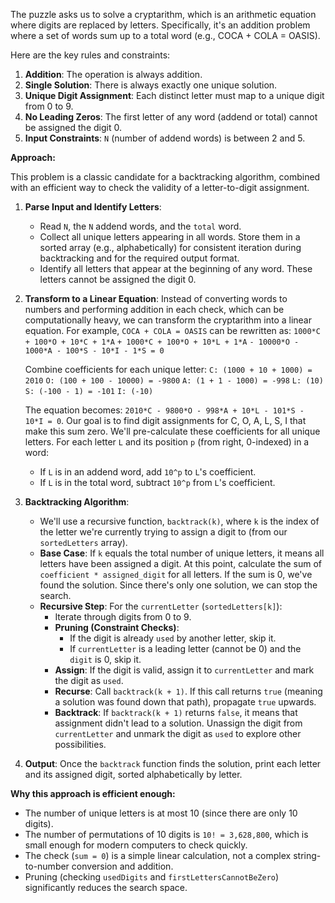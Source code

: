 The puzzle asks us to solve a cryptarithm, which is an arithmetic equation where digits are replaced by letters. Specifically, it's an addition problem where a set of words sum up to a total word (e.g., COCA + COLA = OASIS).

Here are the key rules and constraints:
1.  **Addition**: The operation is always addition.
2.  **Single Solution**: There is always exactly one unique solution.
3.  **Unique Digit Assignment**: Each distinct letter must map to a unique digit from 0 to 9.
4.  **No Leading Zeros**: The first letter of any word (addend or total) cannot be assigned the digit 0.
5.  **Input Constraints**: `N` (number of addend words) is between 2 and 5.

**Approach:**

This problem is a classic candidate for a backtracking algorithm, combined with an efficient way to check the validity of a letter-to-digit assignment.

1.  **Parse Input and Identify Letters**:
    *   Read `N`, the `N` addend words, and the `total` word.
    *   Collect all unique letters appearing in all words. Store them in a sorted array (e.g., alphabetically) for consistent iteration during backtracking and for the required output format.
    *   Identify all letters that appear at the beginning of any word. These letters cannot be assigned the digit 0.

2.  **Transform to a Linear Equation**:
    Instead of converting words to numbers and performing addition in each check, which can be computationally heavy, we can transform the cryptarithm into a linear equation.
    For example, `COCA + COLA = OASIS` can be rewritten as:
    `1000*C + 100*O + 10*C + 1*A`
    `+ 1000*C + 100*O + 10*L + 1*A`
    `- 10000*O - 1000*A - 100*S - 10*I - 1*S = 0`

    Combine coefficients for each unique letter:
    `C: (1000 + 10 + 1000) = 2010`
    `O: (100 + 100 - 10000) = -9800`
    `A: (1 + 1 - 1000) = -998`
    `L: (10)`
    `S: (-100 - 1) = -101`
    `I: (-10)`

    The equation becomes: `2010*C - 9800*O - 998*A + 10*L - 101*S - 10*I = 0`.
    Our goal is to find digit assignments for C, O, A, L, S, I that make this sum zero.
    We'll pre-calculate these coefficients for all unique letters. For each letter `L` and its position `p` (from right, 0-indexed) in a word:
    *   If `L` is in an addend word, add `10^p` to `L`'s coefficient.
    *   If `L` is in the total word, subtract `10^p` from `L`'s coefficient.

3.  **Backtracking Algorithm**:
    *   We'll use a recursive function, `backtrack(k)`, where `k` is the index of the letter we're currently trying to assign a digit to (from our `sortedLetters` array).
    *   **Base Case**: If `k` equals the total number of unique letters, it means all letters have been assigned a digit. At this point, calculate the sum of `coefficient * assigned_digit` for all letters. If the sum is 0, we've found the solution. Since there's only one solution, we can stop the search.
    *   **Recursive Step**: For the `currentLetter` (`sortedLetters[k]`):
        *   Iterate through digits from 0 to 9.
        *   **Pruning (Constraint Checks)**:
            *   If the digit is already `used` by another letter, skip it.
            *   If `currentLetter` is a leading letter (cannot be 0) and the `digit` is 0, skip it.
        *   **Assign**: If the digit is valid, assign it to `currentLetter` and mark the digit as `used`.
        *   **Recurse**: Call `backtrack(k + 1)`. If this call returns `true` (meaning a solution was found down that path), propagate `true` upwards.
        *   **Backtrack**: If `backtrack(k + 1)` returns `false`, it means that assignment didn't lead to a solution. Unassign the digit from `currentLetter` and unmark the digit as `used` to explore other possibilities.

4.  **Output**: Once the `backtrack` function finds the solution, print each letter and its assigned digit, sorted alphabetically by letter.

**Why this approach is efficient enough:**
*   The number of unique letters is at most 10 (since there are only 10 digits).
*   The number of permutations of 10 digits is `10! = 3,628,800`, which is small enough for modern computers to check quickly.
*   The check (`sum = 0`) is a simple linear calculation, not a complex string-to-number conversion and addition.
*   Pruning (checking `usedDigits` and `firstLettersCannotBeZero`) significantly reduces the search space.